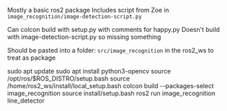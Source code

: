 Mostly a basic ros2 package
Includes script from Zoe in `image_recognition/image-detection-script.py`

Can colcon build with setup.py with comments for happy.py
Doesn't build with image-detection-script.py so missing something

Should be pasted into a folder: `src/image_recognition` in the ros2_ws to treat as package

sudo apt update
sudo apt install python3-opencv
source /opt/ros/$ROS_DISTRO/setup.bash
source /home/ros2_ws/install/local_setup.bash
colcon build --packages-select image_recognition
source install/setup.bash
ros2 run image_recognition line_detector